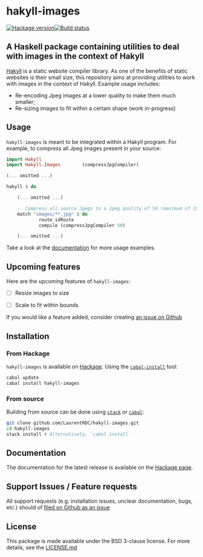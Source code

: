 # hakyll-images

[![Hackage version](https://img.shields.io/hackage/v/hakyll-images.svg)](http://hackage.haskell.org/package/hakyll-images)[![Build status](https://ci.appveyor.com/api/projects/status/kf12xsgrx1l26b3y?svg=true)](https://ci.appveyor.com/project/LaurentRDC/hakyll-images)


## A Haskell package containing utilities to deal with images in the context of Hakyll

[Hakyll](https://hackage.haskell.org/package/hakyll) is a static website compiler library. As one of the benefits of static websites is their small size, this repository aims at providing utilities to work with images in the context of Hakyll. Example usage includes:

* Re-encoding Jpeg images at a lower quality to make them much smaller;
* Re-sizing images to fit within a certain shape (work in-progress)

## Usage

`hakyll-images` is meant to be integrated within a Hakyll program. For example, to compress all Jpeg images present in your source:

```haskell
import Hakyll
import Hakyll.Images        (compressJpgCompiler)

(... omitted ...)

hakyll $ do

    (... omitted ...)

    -- Compress all source Jpegs to a Jpeg quality of 50 (maximum of 100)
    match "images/**.jpg" $ do
            route idRoute
            compile (compressJpgCompiler 50)

    (... omitted ...)
```

Take a look at the [documentation](hackage.haskell.org/package/hakyll-images) for more usage examples.

## Upcoming features

Here are the upcoming features of `hakyll-images`:

- [ ] Resize images to size

- [ ] Scale to fit within bounds

If you would like a feature added, consider creating [an issue on Github](https://github.com/LaurentRDC/hakyll-images/issues/)

## Installation

### From Hackage

`hakyll-images` is available on [Hackage](https://hackage.haskell.org). Using the [`cabal-install`](https://www.haskell.org/cabal/) tool:

```bash
cabal update
cabal install hakyll-images
```

### From source

Building from source can be done using [`stack`](https://docs.haskellstack.org/en/stable/README/) or [`cabal`](https://www.haskell.org/cabal/):

```bash
git clone github.com/LaurentRDC/hakyll-images.git
cd hakyll-images
stack install # Alternatively, `cabal install`
```

## Documentation

The documentation for the latest release is available on the [Hackage page](http://hackage.haskell.org/package/hakyll-images/). 

## Support  Issues / Feature requests

All support requests (e.g. installation issues, unclear documentation, bugs, etc.) should of [filed on Github as an issue](https://github.com/LaurentRDC/hakyll-images/issues/)

## License

This package is made available under the BSD 3-clause license. For more details, see the [LICENSE.md](https://github.com/LaurentRDC/hakyll-images/blob/master/LICENSE.md)